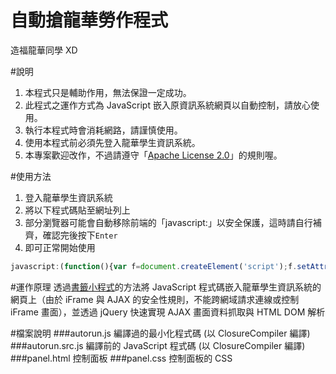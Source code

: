 # 自動搶龍華勞作程式
造福龍華同學 XD

#說明
1. 本程式只是輔助作用，無法保證一定成功。
2. 此程式之運作方式為 JavaScript 嵌入原資訊系統網頁以自動控制，請放心使用。
3. 執行本程式時會消耗網路，請謹慎使用。
4. 使用本程式前必須先登入龍華學生資訊系統。
5. 本專案歡迎改作，不過請遵守「[Apache License 2.0](http://www.openfoundry.org/tw/legal-column-list/8950-obligations-of-apache-20)」的規則喔。

#使用方法
1. 登入龍華學生資訊系統
2. 將以下程式碼貼至網址列上
3. 部分瀏覽器可能會自動移除前端的「javascript:」以安全保護，這時請自行補齊，確認完後按下`Enter`
4. 即可正常開始使用
```javascript
javascript:(function(){var f=document.createElement('script');f.setAttribute('type','text/javascript');f.setAttribute('src','https://hans00.github.io/lhu_labor/autorun.js');document.getElementsByTagName('head')[0].appendChild(f)})()
```

#運作原理
透過[書籤小程式](https://zh.wikipedia.org/wiki/小书签)的方法將 JavaScript 程式碼嵌入龍華學生資訊系統的網頁上（由於 iFrame 與 AJAX 的安全性規則，不能跨網域請求連線或控制 iFrame 畫面），並透過 jQuery 快速實現 AJAX 畫面資料抓取與 HTML DOM 解析

#檔案說明
###autorun.js
編譯過的最小化程式碼 &#40;以 ClosureCompiler 編譯&#41;
###autorun.src.js
編譯前的 JavaScript 程式碼 &#40;以 ClosureCompiler 編譯&#41;
###panel.html
控制面板
###panel.css
控制面板的 CSS
